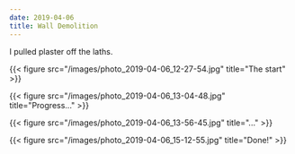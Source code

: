 ```yaml
---
date: 2019-04-06
title: Wall Demolition
---
```


I pulled plaster off the laths.

{{< figure src="/images/photo_2019-04-06_12-27-54.jpg" title="The start" >}}

{{< figure src="/images/photo_2019-04-06_13-04-48.jpg" title="Progress..." >}}

{{< figure src="/images/photo_2019-04-06_13-56-45.jpg" title="..." >}}

{{< figure src="/images/photo_2019-04-06_15-12-55.jpg" title="Done!" >}}

